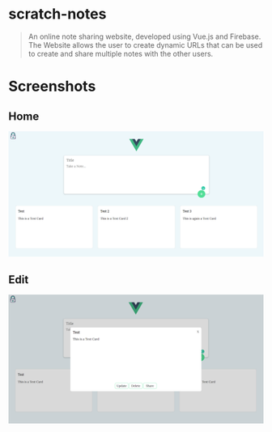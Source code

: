 # scratch-notes

> An online note sharing website, developed using Vue.js and Firebase. The Website allows the user to create dynamic URLs that can be used to create and share multiple notes with the other users.

# Screenshots

## Home

![Home](https://github.com/prakash3720/scratch-notes/blob/master/screenshots/home.PNG)

## Edit

![Edit](https://github.com/prakash3720/scratch-notes/blob/master/screenshots/edit.PNG)
